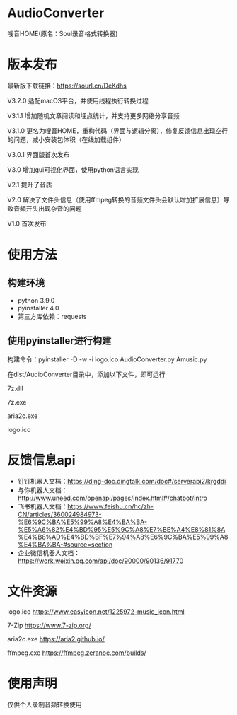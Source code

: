 # AudioConverter
嗖音HOME(原名：Soul录音格式转换器)

# 版本发布
最新版下载链接：https://sourl.cn/DeKdhs

V3.2.0 适配macOS平台，并使用线程执行转换过程

V3.1.1 增加随机文章阅读和埋点统计，并支持更多网络分享音频

V3.1.0 更名为嗖音HOME，重构代码（界面与逻辑分离），修复反馈信息出现空行的问题，减小安装包体积（在线加载组件）

V3.0.1 界面版首次发布

V3.0 增加gui可视化界面，使用python语言实现

V2.1 提升了音质

V2.0 解决了文件头信息（使用ffmpeg转换的音频文件头会默认增加扩展信息）导致音频开头出现杂音的问题

V1.0 首次发布

# 使用方法

## 构建环境
- python 3.9.0
- pyinstaller 4.0
- 第三方库依赖：requests

## 使用pyinstaller进行构建
构建命令：pyinstaller -D -w -i logo.ico AudioConverter.py Amusic.py

在dist/AudioConverter目录中，添加以下文件，即可运行

7z.dll

7z.exe

aria2c.exe

logo.ico

# 反馈信息api
- 钉钉机器人文档：https://ding-doc.dingtalk.com/doc#/serverapi2/krgddi
- 与你机器人文档：http://www.uneed.com/openapi/pages/index.html#/chatbot/intro
- 飞书机器人文档：https://www.feishu.cn/hc/zh-CN/articles/360024984973-%E6%9C%BA%E5%99%A8%E4%BA%BA-%E5%A6%82%E4%BD%95%E5%9C%A8%E7%BE%A4%E8%81%8A%E4%B8%AD%E4%BD%BF%E7%94%A8%E6%9C%BA%E5%99%A8%E4%BA%BA-#source=section
- 企业微信机器人文档：https://work.weixin.qq.com/api/doc/90000/90136/91770

# 文件资源
logo.ico https://www.easyicon.net/1225972-music_icon.html

7-Zip https://www.7-zip.org/

aria2c.exe https://aria2.github.io/

ffmpeg.exe https://ffmpeg.zeranoe.com/builds/

# 使用声明
仅供个人录制音频转换使用
